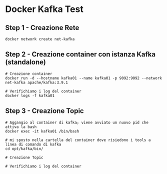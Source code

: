 # Docker Kafka Test


## Step 1 - Creazione Rete

```shell
docker network create net-kafka
```

## Step 2 - Creazione container con istanza Kafka (standalone)

```shell
# Creazione container
docker run -d --hostname kafka01 --name kafka01 -p 9092:9092 --network net-kafka apache/kafka:3.9.1

# Verifichiamo i log del container
docker logs -f kafka01
```

## Step 3 - Creazione Topic

```shell
# Aggangio al container di kafka; viene avviato un nuovo pid che attiva la bash
docker exec -it kafka01 /bin/bash

# mi sposto nella cartella del container dove risiedono i tools a linea di comando di kafka
cd opt/kafka/bin/

# Creazione Topic

# Verifichiamo i log del container
```
